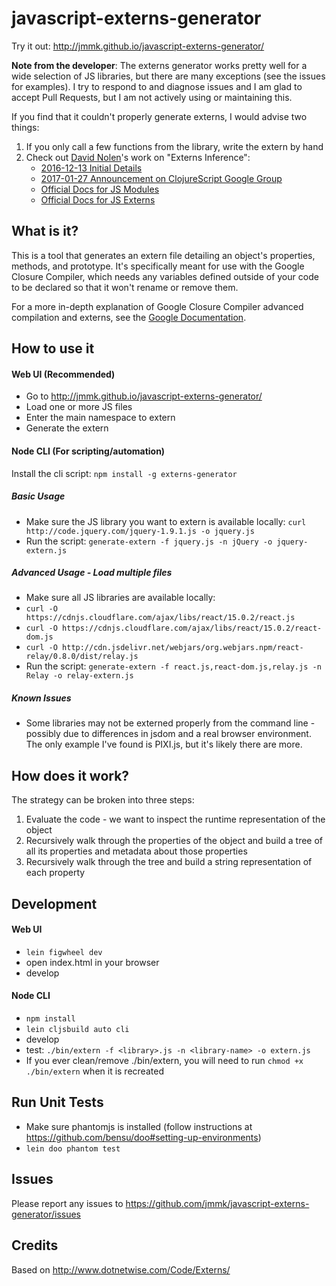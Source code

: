 # javascript-externs-generator
Try it out: http://jmmk.github.io/javascript-externs-generator/

**Note from the developer**:
The externs generator works pretty well for a wide selection of JS libraries, but there are many exceptions (see the issues for examples). I try to respond to and diagnose issues and I am glad to accept Pull Requests, but I am not actively using or maintaining this.

If you find that it couldn't properly generate externs, I would advise two things:

1. If you only call a few functions from the library, write the extern by hand
2. Check out [David Nolen](https://github.com/swannodette)'s work on "Externs Inference":
    - [2016-12-13 Initial Details](https://gist.github.com/swannodette/4fc9ccc13f62c66456daf19c47692799)
    - [2017-01-27 Announcement on ClojureScript Google Group](https://groups.google.com/forum/#!topic/clojurescript/wGJeG36GPTk)
    - [Official Docs for JS Modules](https://clojurescript.org/guides/javascript-modules)
    - [Official Docs for JS Externs](https://clojurescript.org/guides/externs)

## What is it?
This is a tool that generates an extern file detailing an object's properties, methods, and prototype. It's specifically meant for use with the Google Closure Compiler, which needs any variables defined outside of your code to be declared so that it won't rename or remove them.

For a more in-depth explanation of Google Closure Compiler advanced compilation and externs, see the [Google Documentation](https://developers.google.com/closure/compiler/docs/api-tutorial3).

## How to use it
#### Web UI (Recommended)
* Go to http://jmmk.github.io/javascript-externs-generator/
* Load one or more JS files
* Enter the main namespace to extern
* Generate the extern

#### Node CLI (For scripting/automation)
Install the cli script: `npm install -g externs-generator`

##### Basic Usage
* Make sure the JS library you want to extern is available locally: `curl http://code.jquery.com/jquery-1.9.1.js -o jquery.js`
* Run the script: `generate-extern -f jquery.js -n jQuery -o jquery-extern.js`

##### Advanced Usage - Load multiple files
* Make sure all JS libraries are available locally:
 * `curl -O https://cdnjs.cloudflare.com/ajax/libs/react/15.0.2/react.js`
 * `curl -O https://cdnjs.cloudflare.com/ajax/libs/react/15.0.2/react-dom.js`
 * `curl -O http://cdn.jsdelivr.net/webjars/org.webjars.npm/react-relay/0.8.0/dist/relay.js`
* Run the script: `generate-extern -f react.js,react-dom.js,relay.js -n Relay -o relay-extern.js`

##### Known Issues
* Some libraries may not be externed properly from the command line - possibly due to differences in jsdom and a real browser environment. The only example I've found is PIXI.js, but it's likely there are more.

## How does it work?
The strategy can be broken into three steps:

1. Evaluate the code - we want to inspect the runtime representation of the object
2. Recursively walk through the properties of the object and build a tree of all its properties and metadata about those properties
3. Recursively walk through the tree and build a string representation of each property

## Development
#### Web UI
* `lein figwheel dev`
* open index.html in your browser
* develop

#### Node CLI
* `npm install`
* `lein cljsbuild auto cli`
* develop
* test: `./bin/extern -f <library>.js -n <library-name> -o extern.js`
* If you ever clean/remove ./bin/extern, you will need to run `chmod +x ./bin/extern` when it is recreated

## Run Unit Tests
* Make sure phantomjs is installed (follow instructions at https://github.com/bensu/doo#setting-up-environments)
* `lein doo phantom test`

## Issues
Please report any issues to https://github.com/jmmk/javascript-externs-generator/issues

## Credits
Based on http://www.dotnetwise.com/Code/Externs/
